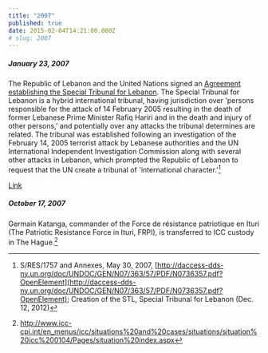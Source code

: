 ```yaml
---
title: "2007"
published: true
date: 2015-02-04T14:21:00.000Z
# slug: 2007
---
```


##### January 23, 2007

The Republic of Lebanon and the United Nations signed an [Agreement establishing the Special Tribunal for Lebanon](http://daccess-dds-ny.un.org/doc/UNDOC/GEN/N07/363/57/PDF/N0736357.pdf?OpenElement). The Special Tribunal for Lebanon is a hybrid international tribunal, having jurisdiction over 'persons responsible for the attack of 14 February 2005 resulting in the death of former Lebanese Prime Minister Rafiq Hariri and in the death and injury of other persons,' and potentially over any attacks the tribunal determines are related. The tribunal was established following an investigation of the February 14, 2005 terrorist attack by Lebanese authorities and the UN International Independent Investigation Commission along with several other attacks in Lebanon, which prompted the Republic of Lebanon to request that the UN create a tribunal of 'international character.'[^source2007Jan]

[^source2007Jan]: S/RES/1757 and Annexes, May 30, 2007, [http://daccess-dds-ny.un.org/doc/UNDOC/GEN/N07/363/57/PDF/N0736357.pdf?OpenElement](http://daccess-dds-ny.un.org/doc/UNDOC/GEN/N07/363/57/PDF/N0736357.pdf?OpenElement); Creation of the STL, Special Tribunal for Lebanon (Dec. 12, 2012)

[Link](http://www.stl-tsl.org/en/about-the-stl/creation-of-the-stl)

##### October 17, 2007

Germain Katanga, commander of the Force de résistance patriotique en Ituri (The Patriotic Resistance Force in Ituri, FRPI), is transferred to ICC custody in The Hague.[^source2007]

[^source2007]: http://www.icc-cpi.int/en_menus/icc/situations%20and%20cases/situations/situation%20icc%200104/Pages/situation%20index.aspx
